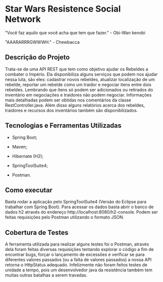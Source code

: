 # Star Wars Resistence Social Network 

  "Você faz aquilo que você acha que tem que fazer." - Obi-Wan kenobi
  
  "AAARARRRGWWWH." - Chewbacca
  
## Descrição do Projeto
  
   Trata-se de uma API REST que tem como objetivo ajudar os Rebeldes a combater o Império. Ela disponibiliza alguns serviços que podem
nos ajudar nessa luta, são eles: cadastrar novos rebeldes, atualizar localização de um rebelde, reportar um rebelde como um traidor e negociar itens entre dois rebeldes. 
  Lembrando que itens só podem ser adicionados ou retirados do inventário em negociações e traidores não podem negociar. Informações mais detalhadas podem ser obtidas nos comentários da classe RestController.java.
   Além disso alguns relatórios acerca dos rebeldes, traidores e recursos dos inventários também são disponibilizados.

## Tecnologias e Ferramentas Utilizadas 

  - Spring Boot;
  - Maven;
  - Hibernate (H2);
  
  - SpringToolSuite4;
  - Postman.

## Como executar

  Basta rodar a aplicação pelo SpringToolSuite4 (Versão do Eclipse para trabalhar com Spring Boot). Para acessar os dados basta abrir o banco de dados h2 através do endereço http://localhost:8080/h2-console. Podem ser feitas requisições pelo Postman utilizando o formato JSON.
  
## Cobertura de Testes

  A ferramenta utilizada para realizar alguns testes foi o Postman, através dela foram feitas diversas requisições tentando explorar o código a fim de encontrar bugs, forçar o lançamento de excessões e verificar se para diferentes valores passados (ou a falta de valores passados) a nossa API retorna o HttpStatus adequado. Infelizmente não foram feitos testes de unidade a tempo, pois um desenvolvedor java da resistência também tem muitas outras batalhas a serem travadas. 
